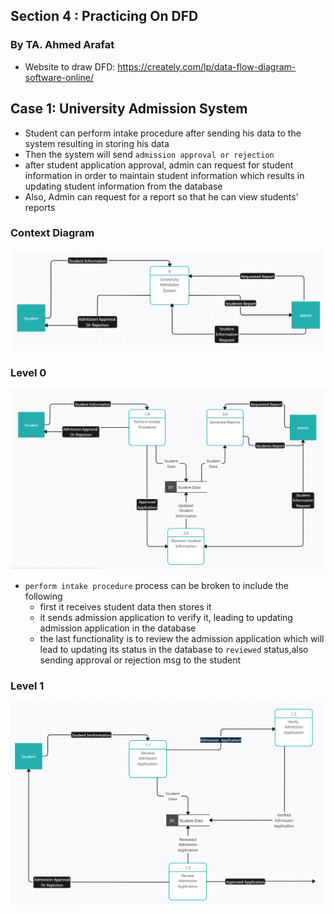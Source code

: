 ## Section 4 : Practicing On DFD

### By TA. Ahmed Arafat

- Website to draw DFD: https://creately.com/lp/data-flow-diagram-software-online/

## Case 1: University Admission System

- Student can perform intake procedure after sending his data to the system resulting in storing his data
- Then the system will send `admission approval or rejection`
- after student application approval, admin can request for student information in order to maintain student information
  which results in updating student information from the database
- Also, Admin can request for a report so that he can view students' reports

### Context Diagram

<img src="Pics/s4p1_DFD_Context_Level.png">

### Level 0

<img src="Pics/s4p2_DFD_Level_0.png">

- `perform intake procedure` process can be broken to include the following
    - first it receives student data then stores it
    - it sends admission application to verify it, leading to updating admission application in the database
    - the last functionality is to review the admission application which will lead to updating its status in the
      database to `reviewed` status,also sending approval or rejection msg to the student

### Level 1

<img src="Pics/s4p3_DFD_Level_1.png">
